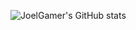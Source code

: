 ![JoelGamer's GitHub stats](https://github-readme-stats.vercel.app/api?username=joelgamer&show_icons=true&count_private=true&theme=dark)
